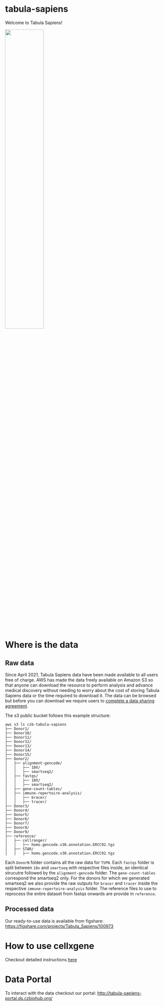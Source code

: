 # tabula-sapiens

Welcome to Tabula Sapiens!

<img src="https://github.com/czbiohub/tabula-sapiens/blob/master/sapiens_logo.png" width="50%" height="50%">

# Where is the data
## Raw data
Since April 2021, Tabula Sapiens data have been made available to all users free of charge. AWS has made the data freely available on Amazon S3 so that anyone can download the resource to perform analysis and advance medical discovery without needing to worry about the cost of storing Tabula Sapiens data or the time required to download it. The data can be browsed but before you can download we require users to [complete a data sharing agreement](mailto:tabula-sapiens@czbiohub.org).

The s3 public bucket follows this example structure:

```
aws s3 ls czb-tabula-sapiens
├── Donor1/
├── Donor10/
├── Donor11/
├── Donor12/
├── Donor13/
├── Donor14/
├── Donor15/
├── Donor2/
│   ├── alignment-gencode/
│   │   ├── 10X/
│   │   ├── smartseq2/
│   ├── fastqs/
│   │   ├── 10X/
│   │   ├── smartseq2/
│   ├── gene-count-tables/
│   ├── immune-repertoire-analysis/
│   │   ├── bracer/
│   │   ├── tracer/
├── Donor3/
├── Donor4/
├── Donor5/
├── Donor6/
├── Donor7/
├── Donor8/
├── Donor9/
├── reference/
│   ├── cellranger/
│   │   ├── homo.gencode.v30.annotation.ERCC92.tgz
│   ├── STAR/
│   │   ├── homo.gencode.v30.annotation.ERCC92.tgz

```

Each `DonorN` folder contains all the raw data for `TSPN`. Each `fastqs` folder is split between `10x` and `smartseq` with respective files inside, an identical strucutre followed by the `alignment-gencode` folder. The `gene-count-tables` correspond the smartseq2 only. For the donors for which we generated smartseq2 we also provide the raw outputs for `bracer` and `tracer` inside the respective `immune-repertoire-analysis` folder. The reference files to use to reprocess the entire dataset from fastqs onwards are provide in `reference`.


## Processed data
Our ready-to-use data is available from figshare: https://figshare.com/projects/Tabula_Sapiens/100973

 

# How to use cellxgene
Checkout detailed instructions [here](run-cellxgene.md)

# Data Portal
To interact with the data checkout our portal: http://tabula-sapiens-portal.ds.czbiohub.org/
